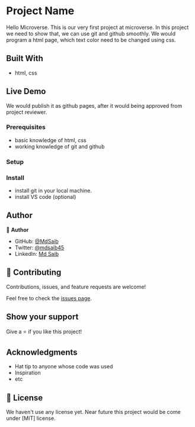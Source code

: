 # Project Name

 Hello Microverse. This is our very first project at microverse. In this project we need to show that, we can use git and github smoothly. We would program a html page, which text color need to be changed using css.



## Built With

- html, css

## Live Demo

We would publish it as github pages, after it would being approved from project reviewer.



### Prerequisites
- basic knowledge of html, css
- working knowledge of git and github


### Setup


### Install
- install git in your local machine.
- install VS code (optional)



## Author

👤 **Author**

- GitHub: [@MdSaib](https://github.com/MdSaib)
- Twitter: [@mdsaib45](https://twitter.com/mdsaib45)
- LinkedIn: [Md Saib](https://linkedin.com/in/mdsaib)


## 🤝 Contributing

Contributions, issues, and feature requests are welcome!

Feel free to check the [issues page](https://github.com/MdSaib/helloMicroverse/issues).

## Show your support

Give a ⭐️ if you like this project!

## Acknowledgments

- Hat tip to anyone whose code was used
- Inspiration
- etc

## 📝 License

We haven't use any license yet. Near future this project would be come under [MIT] license.